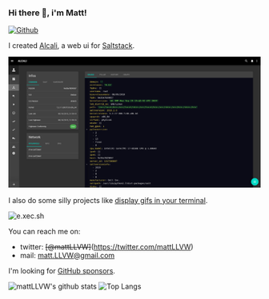 ### Hi there 👋, i'm Matt!

[![Github](https://img.shields.io/github/followers/mattLLVW?label=Follow&style=social)](https://github.com/mattLLVW)

I created [Alcali](https://alcali.dev), a web ui for [Saltstack](https://github.com/saltstack/salt).

![alcali](https://github.com/latenighttales/alcali/blob/develop/docs/docs/images/screenshots/minion-detail-dark.png "alcali")

I also do some silly projects like [display gifs in your terminal](https://gif.xyzzy.run/).

![e.xec.sh](https://github.com/mattLLVW/e.xec.sh/blob/master/static/img/magic.gif "e.xec.sh")

You can reach me on:
- twitter: ~~[@mattLLVW]~~(https://twitter.com/mattLLVW)
- mail: [matt.LLVW@gmail.com](mailto:matt.LLVW@gmail.com)

I'm looking for [GitHub sponsors](https://github.com/sponsors/mattLLVW).

![mattLLVW's github stats](https://github-readme-stats.vercel.app/api?username=mattLLVW&show_icons=true&count_private=true&line_height=40&theme=radical)
![Top Langs](https://github-readme-stats.vercel.app/api/top-langs/?username=mattLLVW&hide=html&theme=radical)


<!--
**mattLLVW/mattLLVW** is a ✨ _special_ ✨ repository because its `README.md` (this file) appears on your GitHub profile.

Here are some ideas to get you started:

- 🔭 I’m currently working on ...
- 🌱 I’m currently learning ...
- 👯 I’m looking to collaborate on ...
- 🤔 I’m looking for help with ...
- 💬 Ask me about ...
- 📫 How to reach me: ...
- 😄 Pronouns: ...
- ⚡ Fun fact: ...
-->
